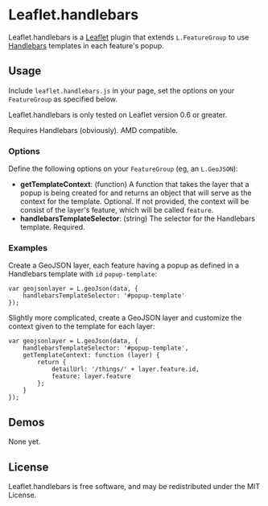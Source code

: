 Leaflet.handlebars
===================

Leaflet.handlebars is a [Leaflet][] plugin that extends `L.FeatureGroup` to use
[Handlebars][] templates in each feature's popup.


## Usage

Include `leaflet.handlebars.js` in your page, set the options on your
`FeatureGroup` as specified below.

Leaflet.handlebars is only tested on Leaflet version 0.6 or greater.

Requires Handlebars (obviously). AMD compatible.


### Options

Define the following options on your `FeatureGroup` (eg, an `L.GeoJSON`):

 - **getTemplateContext**: (function) A function that takes the layer that a 
   popup is being created for and returns an object that will serve as the 
   context for the template. Optional. If not provided, the context will be
   consist of the layer's feature, which will be called `feature`.
 - **handlebarsTemplateSelector**: (string) The selector for the Handlebars
   template. Required.


### Examples

Create a GeoJSON layer, each feature having a popup as defined in a Handlebars
template with `id` `popup-template`:

    var geojsonlayer = L.geoJson(data, {
        handlebarsTemplateSelector: '#popup-template'
    });

Slightly more complicated, create a GeoJSON layer and customize the context
given to the template for each layer:

    var geojsonlayer = L.geoJson(data, {
        handlebarsTemplateSelector: '#popup-template',
        getTemplateContext: function (layer) {
            return {
                detailUrl: '/things/' + layer.feature.id,
                feature: layer.feature
            };
        }
    });


## Demos

None yet.


## License

Leaflet.handlebars is free software, and may be redistributed under the MIT
License.


 [Leaflet]: https://github.com/Leaflet/Leaflet
 [Handlebars]: http://handlebarsjs.com/
